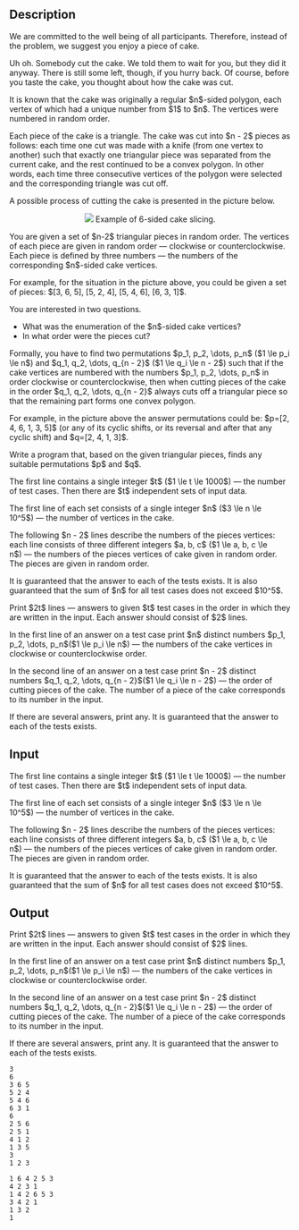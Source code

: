 ## Description

<div><p><span class="tex-font-style-it">We are committed to the well being of all participants. Therefore, instead of the problem, we suggest you enjoy a piece of cake.</span></p><p><span class="tex-font-style-it">Uh oh. Somebody cut the cake. We told them to wait for you, but they did it anyway. There is still some left, though, if you hurry back. Of course, before you taste the cake, you thought about how the cake was cut.</span></p><p>It is known that the cake was originally a regular $n$-sided polygon, each vertex of which had a unique number from $1$ to $n$. The vertices were numbered in random order.</p><p>Each piece of the cake is a triangle. The cake was cut into $n - 2$ pieces as follows: each time one cut was made with a knife (from one vertex to another) such that exactly one triangular piece was separated from the current cake, and the rest continued to be a convex polygon. In other words, each time three consecutive vertices of the polygon were selected and the corresponding triangle was cut off.</p><p>A possible process of cutting the cake is presented in the picture below.</p><center> <img class="tex-graphics" src="file://cs70Pm29.png" style="max-width: 100.0%;max-height: 100.0%;">   <span class="tex-font-size-small">Example of 6-sided cake slicing.</span> </center><p>You are given a set of $n-2$ triangular pieces in random order. The vertices of each piece are given in random order — clockwise or counterclockwise. Each piece is defined by three numbers — the numbers of the corresponding $n$-sided cake vertices.</p><p>For example, for the situation in the picture above, you could be given a set of pieces: $[3, 6, 5], [5, 2, 4], [5, 4, 6], [6, 3, 1]$.</p><p>You are interested in two questions.</p><ul> <li> What was the enumeration of the $n$-sided cake vertices? </li><li> In what order were the pieces cut? </li></ul><p>Formally, you have to find two permutations $p_1, p_2, \dots, p_n$ ($1 \le p_i \le n$) and $q_1, q_2, \dots, q_{n - 2}$ ($1 \le q_i \le n - 2$) such that if the cake vertices are numbered with the numbers $p_1, p_2, \dots, p_n$ in order clockwise or counterclockwise, then when cutting pieces of the cake in the order $q_1, q_2, \dots, q_{n - 2}$ always cuts off a triangular piece so that the remaining part forms one convex polygon.</p><p>For example, in the picture above the answer permutations could be: $p=[2, 4, 6, 1, 3, 5]$ (or any of its cyclic shifts, or its reversal and after that any cyclic shift) and $q=[2, 4, 1, 3]$.</p><p>Write a program that, based on the given triangular pieces, finds any suitable permutations $p$ and $q$.</p></div><div class="input-specification"><p>The first line contains a single integer $t$ ($1 \le t \le 1000$) — the number of test cases. Then there are $t$ independent sets of input data.</p><p>The first line of each set consists of a single integer $n$ ($3 \le n \le 10^5$)&nbsp;— the number of vertices in the cake.</p><p>The following $n - 2$ lines describe the numbers of the pieces vertices: each line consists of three different integers $a, b, c$ ($1 \le a, b, c \le n$)&nbsp;— the numbers of the pieces vertices of cake given in random order. The pieces are given in random order.</p><p>It is guaranteed that the answer to each of the tests exists. It is also guaranteed that the sum of $n$ for all test cases does not exceed $10^5$.</p></div><div class="output-specification"><p>Print $2t$ lines — answers to given $t$ test cases in the order in which they are written in the input. Each answer should consist of $2$ lines.</p><p>In the first line of an answer on a test case print $n$ distinct numbers $p_1, p_2, \dots, p_n$($1 \le p_i \le n$)&nbsp;— the numbers of the cake vertices in clockwise or counterclockwise order.</p><p>In the second line of an answer on a test case print $n - 2$ distinct numbers $q_1, q_2, \dots, q_{n - 2}$($1 \le q_i \le n - 2$)&nbsp;— the order of cutting pieces of the cake. The number of a piece of the cake corresponds to its number in the input.</p><p>If there are several answers, print any. It is guaranteed that the answer to each of the tests exists.</p></div>

## Input

<p>The first line contains a single integer $t$ ($1 \le t \le 1000$) — the number of test cases. Then there are $t$ independent sets of input data.</p><p>The first line of each set consists of a single integer $n$ ($3 \le n \le 10^5$)&nbsp;— the number of vertices in the cake.</p><p>The following $n - 2$ lines describe the numbers of the pieces vertices: each line consists of three different integers $a, b, c$ ($1 \le a, b, c \le n$)&nbsp;— the numbers of the pieces vertices of cake given in random order. The pieces are given in random order.</p><p>It is guaranteed that the answer to each of the tests exists. It is also guaranteed that the sum of $n$ for all test cases does not exceed $10^5$.</p>

## Output

<p>Print $2t$ lines — answers to given $t$ test cases in the order in which they are written in the input. Each answer should consist of $2$ lines.</p><p>In the first line of an answer on a test case print $n$ distinct numbers $p_1, p_2, \dots, p_n$($1 \le p_i \le n$)&nbsp;— the numbers of the cake vertices in clockwise or counterclockwise order.</p><p>In the second line of an answer on a test case print $n - 2$ distinct numbers $q_1, q_2, \dots, q_{n - 2}$($1 \le q_i \le n - 2$)&nbsp;— the order of cutting pieces of the cake. The number of a piece of the cake corresponds to its number in the input.</p><p>If there are several answers, print any. It is guaranteed that the answer to each of the tests exists.</p>





```input1
3
6
3 6 5
5 2 4
5 4 6
6 3 1
6
2 5 6
2 5 1
4 1 2
1 3 5
3
1 2 3
```




```output1
1 6 4 2 5 3 
4 2 3 1 
1 4 2 6 5 3 
3 4 2 1 
1 3 2 
1
```


